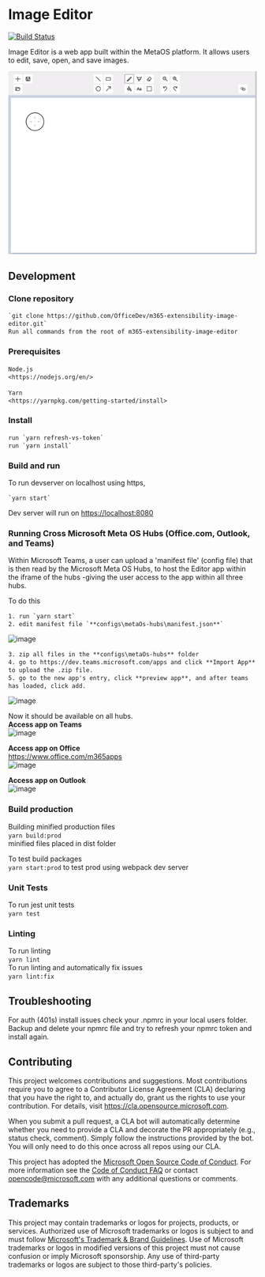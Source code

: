 # Image Editor

[![Build Status](https://office.visualstudio.com/OC/_apis/build/status/m365-extensibility-image-editor%20PR?branchName=main-internal)](https://office.visualstudio.com/OC/_build/latest?definitionId=18179&branchName=main-internal)

Image Editor is a web app built within the MetaOS platform. It allows users to edit, save, open, and
save images.

![Alt Text](./demo.gif)

## Development

### Clone repository

    `git clone https://github.com/OfficeDev/m365-extensibility-image-editor.git`
    Run all commands from the root of m365-extensibility-image-editor

### Prerequisites

    Node.js
    <https://nodejs.org/en/>

    Yarn
    <https://yarnpkg.com/getting-started/install>

### Install

    run `yarn refresh-vs-token`
    run `yarn install`

### Build and run

To run devserver on localhost using https,

    `yarn start`

Dev server will run on <https://localhost:8080>

### Running Cross Microsoft Meta OS Hubs (Office.com, Outlook, and Teams)

Within Microsoft Teams, a user can upload a 'manifest file' (config file) that is then read by the Microsoft Meta OS Hubs, to host the Editor app within the iframe of the hubs -giving the user access to the app within all three hubs.

To do this

    1. run `yarn start`
    2. edit manifest file `**configs\metaOs-hubs\manifest.json**`

![image](https://user-images.githubusercontent.com/16567053/156258167-5883a192-44b4-49c1-b8aa-2a21e46e949a.png)

    3. zip all files in the **configs\metaOs-hubs** folder
    4. go to https://dev.teams.microsoft.com/apps and click **Import App** to upload the .zip file.
    5. go to the new app's entry, click **preview app**, and after teams has loaded, click add.

![image](https://user-images.githubusercontent.com/16567053/156258932-df36b263-f7e9-4d45-84c1-0698da9c32ee.png)

Now it should be available on all hubs.  
**Access app on Teams**  
![image](https://user-images.githubusercontent.com/16567053/156259447-76d99f85-d434-4c14-b898-7371e1d5f794.png)

**Access app on Office**  
https://www.office.com/m365apps  
![image](https://user-images.githubusercontent.com/16567053/156259558-11decda3-d32e-4a7c-8f97-be62e520cf8d.png)

**Access app on Outlook**  
![image](https://user-images.githubusercontent.com/16567053/156259674-753be416-f213-4ab9-aa95-8d672efc32e4.png)

### Build production

Building minified production files  
`yarn build:prod`  
minified files placed in dist folder

To test build packages  
`yarn start:prod` to test prod using webpack dev server

### Unit Tests

To run jest unit tests  
`yarn test`

### Linting

To run linting  
`yarn lint`  
To run linting and automatically fix issues  
`yarn lint:fix`

## Troubleshooting

For auth (401s) install issues check your .npmrc in your local users folder. Backup and delete
your npmrc file and try to refresh your npmrc token and install again.

## Contributing

This project welcomes contributions and suggestions. Most contributions require you to agree to a
Contributor License Agreement (CLA) declaring that you have the right to, and actually do, grant us
the rights to use your contribution. For details, visit <https://cla.opensource.microsoft.com>.

When you submit a pull request, a CLA bot will automatically determine whether you need to provide
a CLA and decorate the PR appropriately (e.g., status check, comment). Simply follow the instructions
provided by the bot. You will only need to do this once across all repos using our CLA.

This project has adopted the [Microsoft Open Source Code of Conduct](https://opensource.microsoft.com/codeofconduct/).
For more information see the [Code of Conduct FAQ](https://opensource.microsoft.com/codeofconduct/faq/) or
contact [opencode@microsoft.com](mailto:opencode@microsoft.com) with any additional questions or comments.

## Trademarks

This project may contain trademarks or logos for projects, products, or services. Authorized use of Microsoft
trademarks or logos is subject to and must follow
[Microsoft's Trademark & Brand Guidelines](https://www.microsoft.com/en-us/legal/intellectualproperty/trademarks/usage/general).
Use of Microsoft trademarks or logos in modified versions of this project must not cause confusion or imply Microsoft sponsorship.
Any use of third-party trademarks or logos are subject to those third-party's policies.
